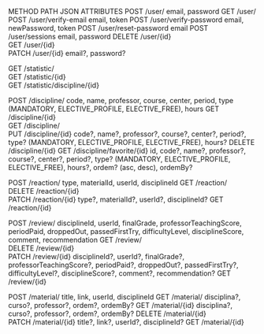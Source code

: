 METHOD PATH                             JSON ATTRIBUTES
POST   /user/                           email, password
GET    /user/   
POST   /user/verify-email               email, token
POST   /user/verify-password            email, newPassword, token
POST   /user/reset-password             email
POST   /user/sessions                   email, password
DELETE /user/{id}    
GET    /user/{id}    
PATCH  /user/{id}                       email?, password?

GET    /statistic/       
GET    /statistic/{id}          
GET    /statistic/discipline/{id}

POST   /discipline/                     code, name, professor, course, center, period, type (MANDATORY, ELECTIVE_PROFILE, ELECTIVE_FREE), hours
GET    /discipline/{id}   
GET    /discipline/        
PUT    /discipline/{id}                 code?, name?, professor?, course?, center?, period?, type? (MANDATORY, ELECTIVE_PROFILE, ELECTIVE_FREE), hours?
DELETE /discipline/{id} 
GET    /discipline/favorite/{id}        id, code?, name?, professor?, course?, center?, period?, type? (MANDATORY, ELECTIVE_PROFILE, ELECTIVE_FREE), hours?, ordem? (asc, desc), ordemBy?

POST   /reaction/                       type, materialId, userId, disciplineId
GET    /reaction/   
DELETE /reaction/{id}   
PATCH  /reaction/{id}                   type?, materialId?, userId?, disciplineId?
GET    /reaction/{id}      

POST   /review/                         disciplineId, userId, finalGrade, professorTeachingScore, periodPaid, droppedOut, passedFirstTry, difficultyLevel, disciplineScore, comment, recommendation
GET    /review/   
DELETE /review/{id}   
PATCH  /review/{id}                     disciplineId?, userId?, finalGrade?, professorTeachingScore?, periodPaid?, droppedOut?, passedFirstTry?, difficultyLevel?, disciplineScore?, comment?, recommendation?
GET    /review/{id}   

POST   /material/                       title, link, userId, disciplineId
GET    /material/                       disciplina?, curso?, professor?, ordem?, ordemBy?
GET    /material/{id}                   disciplina?, curso?, professor?, ordem?, ordemBy?
DELETE /material/{id}   
PATCH  /material/{id}                   title?, link?, userId?, disciplineId?
GET    /material/{id}   
